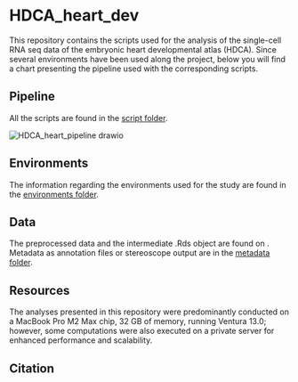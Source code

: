 # HDCA_heart_dev

This repository contains the scripts used for the analysis of the single-cell RNA seq data of the embryonic heart developmental atlas (HDCA). 
Since several environments have been used along the project, below you will find a chart presenting the pipeline used with the corresponding scripts.

## Pipeline
All the scripts are found in the [script folder](./code).


![HDCA_heart_pipeline drawio](https://github.com/rmauron/HDCA_heart_dev/assets/92672952/920f353f-a53d-43e3-b185-5f8ed1678ef7)


## Environments
The information regarding the environments used for the study are found in the [environments folder](./environments).

## Data
The preprocessed data and the intermediate .Rds object are found on <NEED TO DECIDE WHERE>.
Metadata as annotation files or stereoscope output are in the [metadata folder](./metadata).

## Resources
The analyses presented in this repository were predominantly conducted on a MacBook Pro M2 Max chip, 32 GB of memory, running Ventura 13.0; however, some computations were also executed on a private server for enhanced performance and scalability.

## Citation
<ADD CITATION>